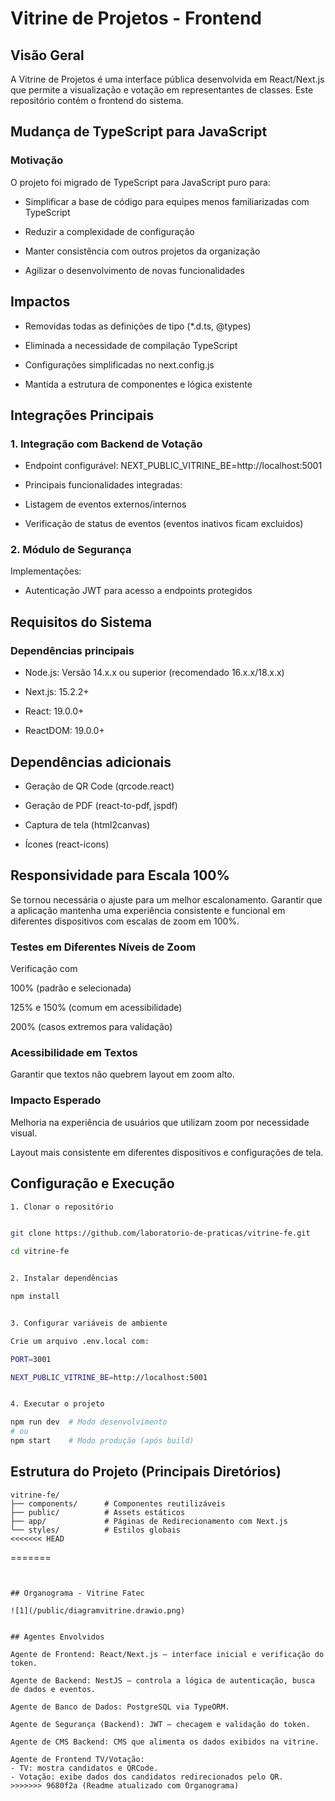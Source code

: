 # Vitrine de Projetos - Frontend

## Visão Geral
A Vitrine de Projetos é uma interface pública desenvolvida em React/Next.js que permite a visualização e votação em representantes de classes. Este repositório contém o frontend do sistema.

## Mudança de TypeScript para JavaScript
### Motivação
O projeto foi migrado de TypeScript para JavaScript puro para:

- Simplificar a base de código para equipes menos familiarizadas com TypeScript

- Reduzir a complexidade de configuração

- Manter consistência com outros projetos da organização

- Agilizar o desenvolvimento de novas funcionalidades


## Impactos
- Removidas todas as definições de tipo (*.d.ts, @types)

- Eliminada a necessidade de compilação TypeScript

- Configurações simplificadas no next.config.js

- Mantida a estrutura de componentes e lógica existente

## Integrações Principais
### 1. Integração com Backend de Votação
- Endpoint configurável: NEXT_PUBLIC_VITRINE_BE=http://localhost:5001

- Principais funcionalidades integradas:

- Listagem de eventos externos/internos

- Verificação de status de eventos (eventos inativos ficam excluidos)

### 2. Módulo de Segurança
Implementações:

- Autenticação JWT para acesso a endpoints protegidos

## Requisitos do Sistema
### Dependências principais
- Node.js: Versão 14.x.x ou superior (recomendado 16.x.x/18.x.x)

- Next.js: 15.2.2+

- React: 19.0.0+

- ReactDOM: 19.0.0+

## Dependências adicionais
- Geração de QR Code (qrcode.react)

- Geração de PDF (react-to-pdf, jspdf)

- Captura de tela (html2canvas)

- Ícones (react-icons)

## Responsividade para Escala 100%

Se tornou necessária o ajuste para um melhor escalonamento. Garantir que a aplicação mantenha uma experiência consistente e funcional em diferentes dispositivos com escalas de zoom em 100%.

### Testes em Diferentes Níveis de Zoom

Verificação com

100% (padrão e selecionada)

125% e 150% (comum em acessibilidade)

200% (casos extremos para validação)

### Acessibilidade em Textos

Garantir que textos não quebrem layout em zoom alto.

### Impacto Esperado
Melhoria na experiência de usuários que utilizam zoom por necessidade visual.

Layout mais consistente em diferentes dispositivos e configurações de tela.

## Configuração e Execução
```bash
1. Clonar o repositório


git clone https://github.com/laboratorio-de-praticas/vitrine-fe.git

cd vitrine-fe


2. Instalar dependências

npm install


3. Configurar variáveis de ambiente

Crie um arquivo .env.local com:

PORT=3001

NEXT_PUBLIC_VITRINE_BE=http://localhost:5001


4. Executar o projeto

npm run dev  # Modo desenvolvimento
# ou
npm start    # Modo produção (após build)
```

## Estrutura do Projeto (Principais Diretórios)
```
vitrine-fe/
├── components/      # Componentes reutilizáveis
├── public/          # Assets estáticos
├── app/             # Páginas de Redirecionamento com Next.js
└── styles/          # Estilos globais
<<<<<<< HEAD
```
=======
```


## Organograma - Vitrine Fatec

![1](/public/diagramvitrine.drawio.png)


## Agentes Envolvidos

Agente de Frontend: React/Next.js — interface inicial e verificação do token.

Agente de Backend: NestJS — controla a lógica de autenticação, busca de dados e eventos.

Agente de Banco de Dados: PostgreSQL via TypeORM.

Agente de Segurança (Backend): JWT — checagem e validação do token.

Agente de CMS Backend: CMS que alimenta os dados exibidos na vitrine.

Agente de Frontend TV/Votação:
- TV: mostra candidatos e QRCode.
- Votação: exibe dados dos candidatos redirecionados pelo QR.
>>>>>>> 9680f2a (Readme atualizado com Organograma)

